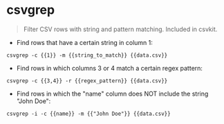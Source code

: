 # csvgrep

> Filter CSV rows with string and pattern matching.
> Included in csvkit.

- Find rows that have a certain string in column 1:

`csvgrep -c {{1}} -m {{string_to_match}} {{data.csv}}`

- Find rows in which columns 3 or 4 match a certain regex pattern:

`csvgrep -c {{3,4}} -r {{regex_pattern}} {{data.csv}}`

- Find rows in which the "name" column does NOT include the string "John Doe":

`csvgrep -i -c {{name}} -m {{"John Doe"}} {{data.csv}}`
